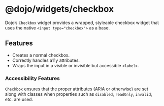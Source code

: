 # <span class="citation" data-cites="dojo/widgets/checkbox"><span class="citation" data-cites="dojo/widgets/checkbox"><span class="citation" data-cites="dojo/widgets/checkbox"><span class="citation" data-cites="dojo/widgets/checkbox">@dojo/widgets/checkbox</span></span></span></span>

Dojo’s `Checkbox` widget provides a wrapped, styleable checkbox widget that uses the native `<input type="checkbox">` as a base.

## Features

-   Creates a normal checkbox.
-   Correctly handles a11y attributes.
-   Wraps the input in a visible or invisible but accessible `<label>`.

### Accessibility Features

`Checkbox` ensures that the proper attributes (ARIA or otherwise) are set along with classes when properties such as `disabled`, `readOnly`, `invalid`, etc. are used.
